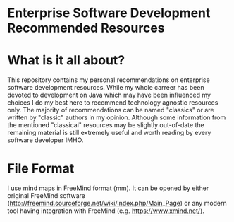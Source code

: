 # Enterprise Software Development Recommended Resources

# What is it all about?

This repository contains my personal recommendations on enterprise software development resources. 
While my whole carreer has been devoted to development on Java which may have been influenced my choices 
I do my best here to recommend technology agnostic resources only. 
The majority of recommendations can be named "classics" or are written by "classic" authors in my opinion.
Although some information from the mentioned "classical" resources may be slightly out-of-date the remaining
material is still extremely useful and worth reading by every software developer IMHO.

# File Format

I use mind maps in FreeMind format (mm). It can be opened by either original FreeMind software (http://freemind.sourceforge.net/wiki/index.php/Main_Page) or 
any modern tool having integration with FreeMind (e.g. https://www.xmind.net/).
